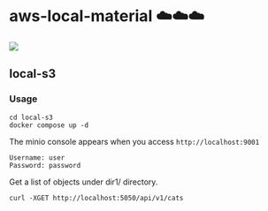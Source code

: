 # aws-local-material ☁️☁️☁️

<img src="https://img.shields.io/badge/Go-v1.17-blue">

## local-s3

### Usage

```terminal
cd local-s3
docker compose up -d
```

The minio console appears when you access `http://localhost:9001`

```text
Username: user
Password: password
```

Get a list of objects under dir1/ directory.

```console
curl -XGET http://localhost:5050/api/v1/cats
```
